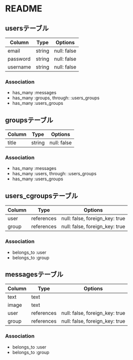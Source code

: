 # README
<!-- chatspace機能
　　　user(id email password nickname)
     chatroom(id)
     message(id text)
     image(id) -->

## usersテーブル
<!-- userは多-多の関係をchatroomと, １ー多の関係をmassageと, １ー多の関係をimageと持っている -->
|Column|Type|Options|
|------|----|-------|
|email|string|null: false|
|password|string|null: false|
|username|string|null: false|
### Association
- has_many :messages
- has_many :groups, through: :users_groups
- has_many :users_groups

## groupsテーブル
<!-- chatroomは多-多の関係をuserと, １ー多の関係をmassageともっている -->
|Column|Type|Options|
|------|----|-------|
|title|string|null: false|
### Association
- has_many :messages
- has_many :users, through: :users_groups
- has_many :users_groups

## users_cgroupsテーブル
|Column|Type|Options|
|------|----|-------|
|user|references|null: false, foreign_key: true|
|group|references|null: false, foreign_key: true|
### Association
- belongs_to :user
- belongs_to :group

## messagesテーブル
<!-- messageは １ー多の関係をuserと, １ー多の関係をchatroomと持っている -->
|Column|Type|Options|
|------|----|-------|
|text|text||
|image|text||
|user|references|null: false, foreign_key: true|
|group|references|null: false, foreign_key: true|
### Association
- belongs_to :user
- belongs_to :group 



